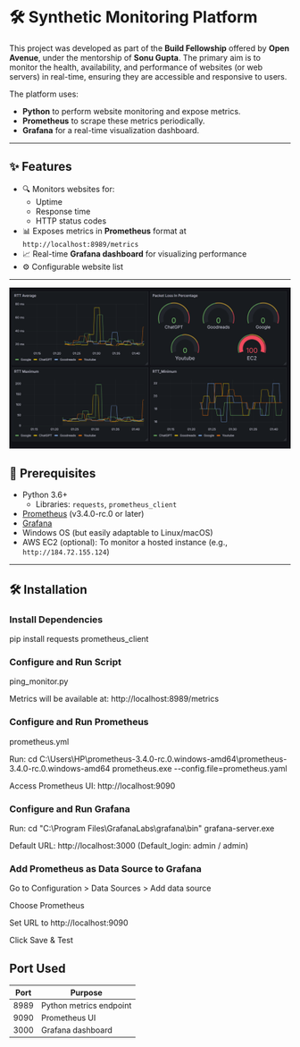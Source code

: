# 🛠️ Synthetic Monitoring Platform



This project was developed as part of the **Build Fellowship** offered by **Open Avenue**, under the mentorship of **Sonu Gupta**. The primary aim is to monitor the health, availability, and performance of websites (or web servers) in real-time, ensuring they are accessible and responsive to users.

The platform uses:
- **Python** to perform website monitoring and expose metrics.
- **Prometheus** to scrape these metrics periodically.
- **Grafana** for a real-time visualization dashboard.

---

## ✨ Features

- 🔍 Monitors websites for:
  - Uptime
  - Response time
  - HTTP status codes
- 📊 Exposes metrics in **Prometheus** format at `http://localhost:8989/metrics`
- 📈 Real-time **Grafana dashboard** for visualizing performance
- ⚙️ Configurable website list

---

![Dashboard Screenshot](./Dashboard.png)

## 🔧 Prerequisites

- Python 3.6+
  - Libraries: `requests`, `prometheus_client`
- [Prometheus](https://prometheus.io/) (v3.4.0-rc.0 or later)
- [Grafana](https://grafana.com/)
- Windows OS (but easily adaptable to Linux/macOS)
- AWS EC2 (optional): To monitor a hosted instance (e.g., `http://184.72.155.124`)

---

## 🛠️ Installation

### Install Dependencies

pip install requests prometheus_client


### Configure and Run Script
ping_monitor.py

Metrics will be available at: http://localhost:8989/metrics



### Configure and Run Prometheus
prometheus.yml

Run: cd C:\Users\HP\prometheus-3.4.0-rc.0.windows-amd64\prometheus-3.4.0-rc.0.windows-amd64
prometheus.exe --config.file=prometheus.yaml

Access Prometheus UI: http://localhost:9090

### Configure and Run Grafana

Run: cd "C:\Program Files\GrafanaLabs\grafana\bin"
grafana-server.exe

Default URL: http://localhost:3000 (Default_login: admin / admin)

### Add Prometheus as Data Source to Grafana

Go to Configuration > Data Sources > Add data source

Choose Prometheus

Set URL to http://localhost:9090

Click Save & Test

## Port Used

| Port | Purpose                 |
| ---- | ----------------------- |
| 8989 | Python metrics endpoint |
| 9090 | Prometheus UI           |
| 3000 | Grafana dashboard       |
